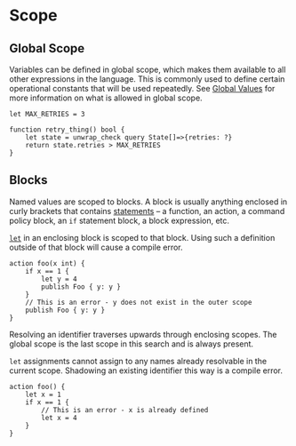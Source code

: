 # Scope

## Global Scope

Variables can be defined in global scope, which makes them available to
all other expressions in the language. This is commonly used to define
certain operational constants that will be used repeatedly. See [Global
Values](../reference/top-level/global-values.md) for more information on
what is allowed in global scope.

```
let MAX_RETRIES = 3

function retry_thing() bool {
    let state = unwrap_check query State[]=>{retries: ?}
    return state.retries > MAX_RETRIES
}
```

## Blocks

Named values are scoped to blocks. A block is usually anything enclosed
in curly brackets that contains [statements](../reference/statements.md)
&ndash; a function, an action, a command policy block, an `if` statement
block, a block expression, etc.

[`let`](../reference/statements/let.md) in an enclosing block is scoped
to that block. Using such a definition outside of that block will cause
a compile error.

```
action foo(x int) {
    if x == 1 {
        let y = 4
        publish Foo { y: y }
    }
    // This is an error - y does not exist in the outer scope
    publish Foo { y: y }
}
```

Resolving an identifier traverses upwards through enclosing scopes. The
global scope is the last scope in this search and is always present.

`let` assignments cannot assign to any names already resolvable in the
current scope. Shadowing an existing identifier this way is a compile
error.

```
action foo() {
    let x = 1
    if x == 1 {
        // This is an error - x is already defined
        let x = 4
    }
}
```